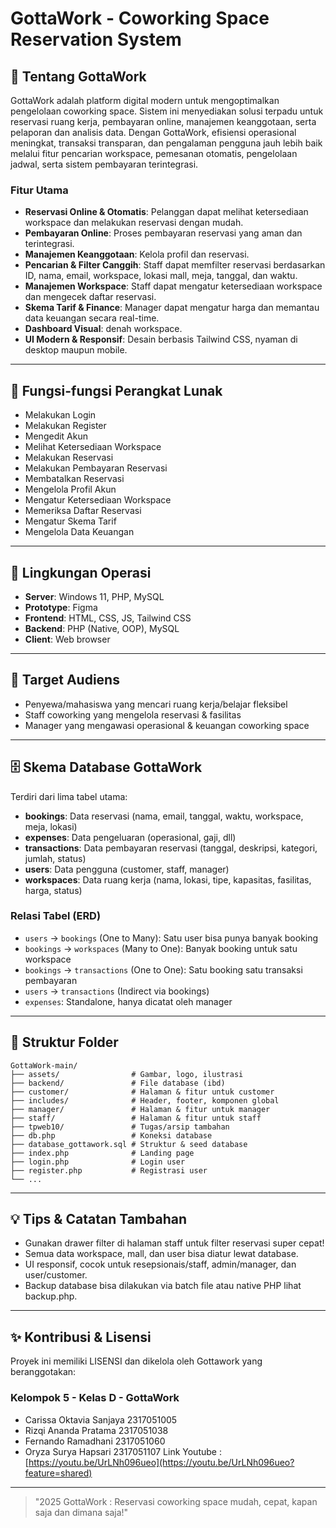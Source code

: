 # GottaWork - Coworking Space Reservation System

## 🚀 Tentang GottaWork
GottaWork adalah platform digital modern untuk mengoptimalkan pengelolaan coworking space. Sistem ini menyediakan solusi terpadu untuk reservasi ruang kerja, pembayaran online, manajemen keanggotaan, serta pelaporan dan analisis data. Dengan GottaWork, efisiensi operasional meningkat, transaksi transparan, dan pengalaman pengguna jauh lebih baik melalui fitur pencarian workspace, pemesanan otomatis, pengelolaan jadwal, serta sistem pembayaran terintegrasi.

### Fitur Utama
- **Reservasi Online & Otomatis**: Pelanggan dapat melihat ketersediaan workspace dan melakukan reservasi dengan mudah.
- **Pembayaran Online**: Proses pembayaran reservasi yang aman dan terintegrasi.
- **Manajemen Keanggotaan**: Kelola profil dan reservasi.
- **Pencarian & Filter Canggih**: Staff dapat memfilter reservasi berdasarkan ID, nama, email, workspace, lokasi mall, meja, tanggal, dan waktu.
- **Manajemen Workspace**: Staff dapat mengatur ketersediaan workspace dan mengecek daftar reservasi.
- **Skema Tarif & Finance**: Manager dapat mengatur harga dan memantau data keuangan secara real-time.
- **Dashboard Visual**: denah workspace.
- **UI Modern & Responsif**: Desain berbasis Tailwind CSS, nyaman di desktop maupun mobile.

---

## 🧩 Fungsi-fungsi Perangkat Lunak
- Melakukan Login
- Melakukan Register
- Mengedit Akun
- Melihat Ketersediaan Workspace
- Melakukan Reservasi
- Melakukan Pembayaran Reservasi
- Membatalkan Reservasi
- Mengelola Profil Akun
- Mengatur Ketersediaan Workspace
- Memeriksa Daftar Reservasi
- Mengatur Skema Tarif
- Mengelola Data Keuangan

---

## 🏢 Lingkungan Operasi
- **Server**: Windows 11, PHP, MySQL
- **Prototype**: Figma
- **Frontend**: HTML, CSS, JS, Tailwind CSS
- **Backend**: PHP (Native, OOP), MySQL
- **Client**: Web browser

---

## 🎯 Target Audiens
- Penyewa/mahasiswa yang mencari ruang kerja/belajar fleksibel
- Staff coworking yang mengelola reservasi & fasilitas
- Manager yang mengawasi operasional & keuangan coworking space

---

## 🗄️ Skema Database GottaWork
Terdiri dari lima tabel utama:
- **bookings**: Data reservasi (nama, email, tanggal, waktu, workspace, meja, lokasi)
- **expenses**: Data pengeluaran (operasional, gaji, dll)
- **transactions**: Data pembayaran reservasi (tanggal, deskripsi, kategori, jumlah, status)
- **users**: Data pengguna (customer, staff, manager)
- **workspaces**: Data ruang kerja (nama, lokasi, tipe, kapasitas, fasilitas, harga, status)

### Relasi Tabel (ERD)
- `users` → `bookings` (One to Many): Satu user bisa punya banyak booking
- `bookings` → `workspaces` (Many to One): Banyak booking untuk satu workspace
- `bookings` → `transactions` (One to One): Satu booking satu transaksi pembayaran
- `users` → `transactions` (Indirect via bookings)
- `expenses`: Standalone, hanya dicatat oleh manager

---

## 📁 Struktur Folder
```
GottaWork-main/
├── assets/                # Gambar, logo, ilustrasi
├── backend/               # File database (ibd)
├── customer/              # Halaman & fitur untuk customer
├── includes/              # Header, footer, komponen global
├── manager/               # Halaman & fitur untuk manager
├── staff/                 # Halaman & fitur untuk staff
├── tpweb10/               # Tugas/arsip tambahan
├── db.php                 # Koneksi database
├── database_gottawork.sql # Struktur & seed database
├── index.php              # Landing page
├── login.php              # Login user
├── register.php           # Registrasi user
└── ...
```

---

## 💡 Tips & Catatan Tambahan
- Gunakan drawer filter di halaman staff untuk filter reservasi super cepat!
- Semua data workspace, mall, dan user bisa diatur lewat database.
- UI responsif, cocok untuk resepsionais/staff, admin/manager, dan user/customer.
- Backup database bisa dilakukan via batch file atau native PHP lihat backup.php.

---

## ✨ Kontribusi & Lisensi
Proyek ini memiliki LISENSI dan dikelola oleh Gottawork yang beranggotakan:
### Kelompok 5 - Kelas D - GottaWork
- Carissa Oktavia Sanjaya 2317051005
- Rizqi Ananda Pratama 2317051038
- Fernando Ramadhani 2317051060
- Oryza Surya Hapsari 2317051107
Link Youtube : [https://youtu.be/UrLNh096ueo](https://youtu.be/UrLNh096ueo?feature=shared)
---

> "2025 GottaWork : Reservasi coworking space mudah, cepat, kapan saja dan dimana saja!"

